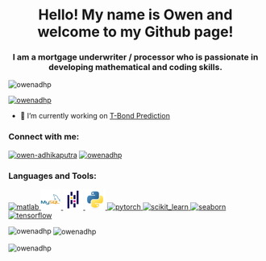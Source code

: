 <h1 align="center">Hello! My name is Owen and welcome to my Github page!</h1>
<h3 align="center">I am a mortgage underwriter / processor who is passionate in developing mathematical and coding skills.</h3>

<p align="left"> <img src="https://komarev.com/ghpvc/?username=owenadhp&label=Profile%20views&color=0e75b6&style=flat" alt="owenadhp" /> </p>

<p align="left"> <a href="https://github.com/ryo-ma/github-profile-trophy"><img src="https://github-profile-trophy.vercel.app/?username=owenadhp" alt="owenadhp" /></a> </p>

- 🔭 I’m currently working on [T-Bond Prediction](https://github.com/owenadhp/Optimal-Mortgage-Rate-Lock-In-Predictions-)

<h3 align="left">Connect with me:</h3>
<p align="left">
<a href="https://linkedin.com/in/owen-adhikaputra" target="blank"><img align="center" src="https://raw.githubusercontent.com/rahuldkjain/github-profile-readme-generator/master/src/images/icons/Social/linked-in-alt.svg" alt="owen-adhikaputra" height="30" width="40" /></a>
<a href="https://instagram.com/owenadhp" target="blank"><img align="center" src="https://raw.githubusercontent.com/rahuldkjain/github-profile-readme-generator/master/src/images/icons/Social/instagram.svg" alt="owenadhp" height="30" width="40" /></a>
</p>

<h3 align="left">Languages and Tools:</h3>
<p align="left"> <a href="https://www.mathworks.com/" target="_blank" rel="noreferrer"> <img src="https://upload.wikimedia.org/wikipedia/commons/2/21/Matlab_Logo.png" alt="matlab" width="40" height="40"/> </a> <a href="https://www.mysql.com/" target="_blank" rel="noreferrer"> <img src="https://raw.githubusercontent.com/devicons/devicon/master/icons/mysql/mysql-original-wordmark.svg" alt="mysql" width="40" height="40"/> </a> <a href="https://pandas.pydata.org/" target="_blank" rel="noreferrer"> <img src="https://raw.githubusercontent.com/devicons/devicon/2ae2a900d2f041da66e950e4d48052658d850630/icons/pandas/pandas-original.svg" alt="pandas" width="40" height="40"/> </a> <a href="https://www.python.org" target="_blank" rel="noreferrer"> <img src="https://raw.githubusercontent.com/devicons/devicon/master/icons/python/python-original.svg" alt="python" width="40" height="40"/> </a> <a href="https://pytorch.org/" target="_blank" rel="noreferrer"> <img src="https://www.vectorlogo.zone/logos/pytorch/pytorch-icon.svg" alt="pytorch" width="40" height="40"/> </a> <a href="https://scikit-learn.org/" target="_blank" rel="noreferrer"> <img src="https://upload.wikimedia.org/wikipedia/commons/0/05/Scikit_learn_logo_small.svg" alt="scikit_learn" width="40" height="40"/> </a> <a href="https://seaborn.pydata.org/" target="_blank" rel="noreferrer"> <img src="https://seaborn.pydata.org/_images/logo-mark-lightbg.svg" alt="seaborn" width="40" height="40"/> </a> <a href="https://www.tensorflow.org" target="_blank" rel="noreferrer"> <img src="https://www.vectorlogo.zone/logos/tensorflow/tensorflow-icon.svg" alt="tensorflow" width="40" height="40"/> </a> </p>

<p><img align="left" src="https://github-readme-stats.vercel.app/api/top-langs?username=owenadhp&show_icons=true&locale=en&layout=compact" alt="owenadhp" /></p>

<p>&nbsp;<img align="center" src="https://github-readme-stats.vercel.app/api?username=owenadhp&show_icons=true&locale=en" alt="owenadhp" /></p>

<p><img align="center" src="https://github-readme-streak-stats.herokuapp.com/?user=owenadhp&" alt="owenadhp" /></p>

